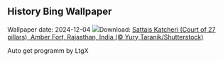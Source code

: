 ## History Bing Wallpaper
Wallpaper date: 2024-12-04
![](https://www.bing.com/th?id=OHR.JaipurFort_EN-CA4815702615_UHD.jpg&w=1000)Download: [Sattais Katcheri (Court of 27 pillars), Amber Fort, Rajasthan, India (© Yury Taranik/Shutterstock)](https://www.bing.com/th?id=OHR.JaipurFort_EN-CA4815702615_UHD.jpg)

Auto get programm by LtgX

